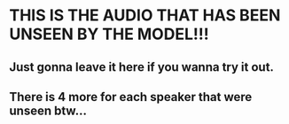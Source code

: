 # THIS IS THE AUDIO THAT HAS BEEN UNSEEN BY THE MODEL!!!
## Just gonna leave it here if you wanna try it out.
## There is 4 more for each speaker that were unseen btw...
